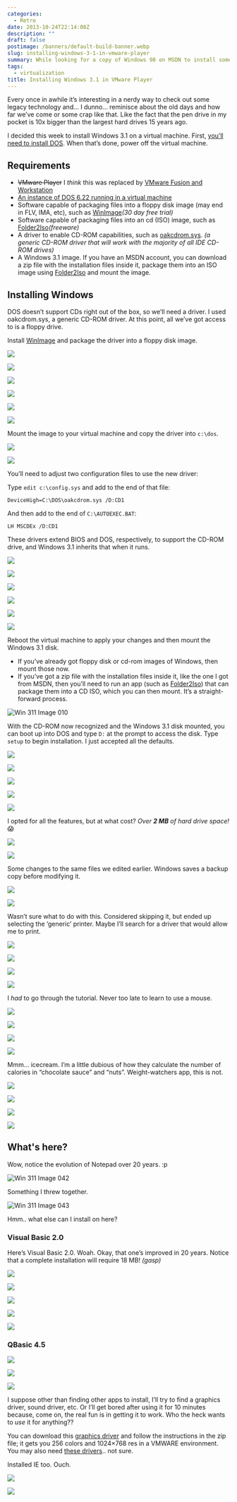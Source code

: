 ```yaml
---
categories:
  - Retro
date: 2013-10-24T22:14:08Z
description: ""
draft: false
postimage: /banners/default-build-banner.webp
slug: installing-windows-3-1-in-vmware-player
summary: While looking for a copy of Windows 98 on MSDN to install some old software (compatibility mode under Windows 7 didn’t work), I came across Windows 3.11. Installing it was a little tricky though...
tags:
  - virtualization
title: Installing Windows 3.1 in VMware Player
---
```

Every once in awhile it’s interesting in a nerdy way to check out some legacy technology and… I dunno… reminisce about the old days and how far we’ve come or some crap like that. Like the fact that the pen drive in my pocket is 10x bigger than the largest hard drives 15 years ago.

I decided this week to install Windows 3.1 on a virtual machine. First, [you’ll need to install DOS](https://grantwinney.com/installing-dos-6-22-in-vmware-player/). When that’s done, power off the virtual machine.

## Requirements

- ~~VMware Player~~ I _think_ this was replaced by [VMware Fusion and Workstation](https://www.vmware.com/products/desktop-hypervisor/workstation-and-fusion)
- [An instance of DOS 6.22 running in a virtual machine](https://grantwinney.com/installing-dos-6-22-in-vmware-player/)
- Software capable of packaging files into a floppy disk image (may end in FLV, IMA, etc), such as [WinImage](http://www.winimage.com/download.htm)_(30 day free trial)_
- Software capable of packaging files into an cd (ISO) image, such as [Folder2Iso](http://www.trustfm.net/divx/SoftwareFolder2Iso.php)_(freeware)_
- A driver to enable CD-ROM capabilities, such as [oakcdrom.sys](http://www.computerhope.com/download/hardware.htm). _(a generic CD-ROM driver that will work with the majority of all IDE CD-ROM drives)_
- A Windows 3.1 image. If you have an MSDN account, you can download a zip file with the installation files inside it, package them into an ISO image using [Folder2Iso](http://www.trustfm.net/software/utilities/Folder2Iso.php) and mount the image.

## Installing Windows

DOS doesn’t support CDs right out of the box, so we’ll need a driver. I used oakcdrom.sys, a generic CD-ROM driver. At this point, all we’ve got access to is a floppy drive.

Install [WinImage](http://www.winimage.com/winimage.htm) and package the driver into a floppy disk image.

![](Win-311-Image-001.png)

![](Win-311-Image-002.png)

![](Win-311-Image-003.png)

![](Win-311-Image-004.png)

![](Win-311-Image-005.png)

![](Win-311-Image-006.png)

Mount the image to your virtual machine and copy the driver into `c:\dos`.

![](Win-311-Image-007.png)

![](Win-311-Image-009.png)

You’ll need to adjust two configuration files to use the new driver:

Type `edit c:\config.sys` and add to the end of that file:

```
DeviceHigh=C:\DOS\oakcdrom.sys /D:CD1
```

And then add to the end of `C:\AUTOEXEC.BAT`:

```
LH MSCDEx /D:CD1
```

These drivers extend BIOS and DOS, respectively, to support the CD-ROM drive, and Windows 3.1 inherits that when it runs.

![](Win-311-Image-011.png)

![](Win-311-Image-012.png)

![](Win-311-Image-013.png)

![](Win-311-Image-014.png)

![](Win-311-Image-015.png)

![](Win-311-Image-016.png)

Reboot the virtual machine to apply your changes and then mount the Windows 3.1 disk.

- If you’ve already got floppy disk or cd-rom images of Windows, then mount those now.
- If you’ve got a zip file with the installation files inside it, like the one I got from MSDN, then you’ll need to run an app (such as [Folder2Iso](http://www.trustfm.net/software/utilities/Folder2Iso.php)) that can package them into a CD ISO, which you can then mount. It’s a straight-forward process.

![Win 311 Image 010](Win-311-Image-010.png)

With the CD-ROM now recognized and the Windows 3.1 disk mounted, you can boot up into DOS and type `D:` at the prompt to access the disk. Type `setup` to begin installation. I just accepted all the defaults.

![](Win-311-Image-017.png)

![](Win-311-Image-018.png)

![](Win-311-Image-019.png)

![](Win-311-Image-020.png)

![](Win-311-Image-021.png)

I opted for all the features, but at what cost? _Over_ _**2 MB**_ _of hard drive space!_ 😱

![](Win-311-Image-022.png)

![](Win-311-Image-023.png)

Some changes to the same files we edited earlier. Windows saves a backup copy before modifying it.

![](Win-311-Image-024.png)

![](Win-311-Image-027.png)

Wasn’t sure what to do with this. Considered skipping it, but ended up selecting the ‘generic’ printer. Maybe I’ll search for a driver that would allow me to print.

![](Win-311-Image-028.png)

![](Win-311-Image-029.png)

![](Win-311-Image-030.png)

![](Win-311-Image-031.png)

I _had_ to go through the tutorial. Never too late to learn to use a mouse.

![](Win-311-Image-032.png)

![](Win-311-Image-033.png)

![](Win-311-Image-034.png)

![](Win-311-Image-035.png)

Mmm… icecream. I’m a little dubious of how they calculate the number of calories in “chocolate sauce” and “nuts”. Weight-watchers app, this is not.

![](Win-311-Image-036.png)

![](Win-311-Image-037.png)

![](Win-311-Image-038.png)

![](Win-311-Image-040.png)

## What's here?

Wow, notice the evolution of Notepad over 20 years. :p

![Win 311 Image 042](Win-311-Image-042.png)

Something I threw together.

![Win 311 Image 043](Win-311-Image-043.png)

Hmm.. what else can I install on here?

### Visual Basic 2.0

Here’s Visual Basic 2.0. Woah. Okay, that one’s improved in 20 years. Notice that a complete installation will require 18 MB! _(gasp)_

![](Win-311-Image-044.png)

![](Win-311-Image-045.png)

![](Win-311-Image-046.png)

![](Win-311-Image-047.png)

![](Win-311-Image-048.png)

### QBasic 4.5

![](Win-311-Image-049.png)

![](Win-311-Image-050.png)

![](Win-311-Image-051.png)

I suppose other than finding other apps to install, I’ll try to find a graphics driver, sound driver, etc. Or I’ll get bored after using it for 10 minutes because, come on, the real fun is in getting it to work. Who the heck wants to _use_ it for anything??

You can download this [graphics driver](https://sites.google.com/site/chitchatvmback/misc) and follow the instructions in the zip file; it gets you 256 colors and 1024×768 res in a VMWARE environment. You may also need [these drivers](http://www.sierrahelp.com/Patches-Updates/Patches-Updates-Misc/Win31SVGAUpdate.html).. not sure.

Installed IE too. Ouch.

![](Win-311-Image-061.png)

![](Win-311-Image-062.png)
